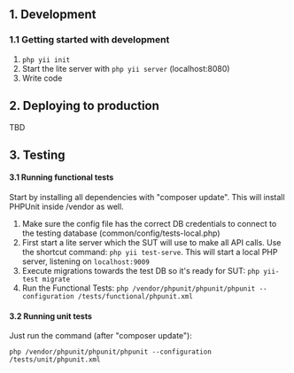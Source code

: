## 1. Development
### 1.1 Getting started with development

1. `php yii init`
2. Start the lite server with `php yii server` (localhost:8080)
3. Write code

## 2. Deploying to production
TBD

## 3. Testing

#### 3.1 Running functional tests

Start by installing all dependencies with "composer update". This will install PHPUnit inside /vendor as well.

1. Make sure the config file has the correct DB credentials to connect to the testing database (common/config/tests-local.php) 
2. First start a lite server which the SUT will use to make all API calls. Use the shortcut command: `php yii test-serve`. This will start a local PHP server, listening on `localhost:9009`
3. Execute migrations towards the test DB so it's ready for SUT: `php yii-test migrate`
4. Run the Functional Tests: `php /vendor/phpunit/phpunit/phpunit --configuration /tests/functional/phpunit.xml`

#### 3.2 Running unit tests
Just run the command (after "composer update"):

`php /vendor/phpunit/phpunit/phpunit --configuration /tests/unit/phpunit.xml`